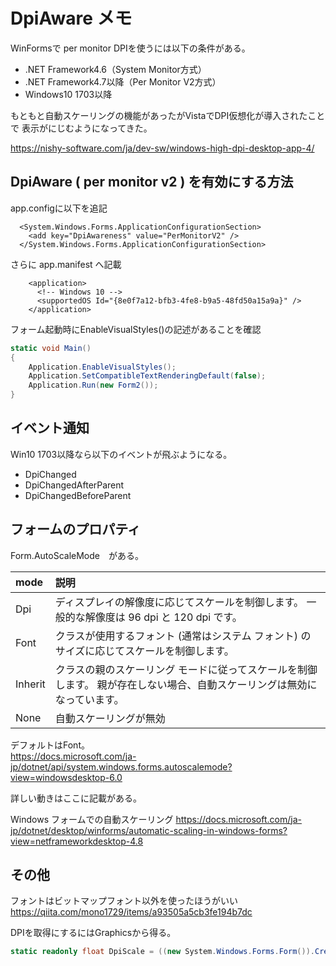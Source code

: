 ﻿# DpiAware メモ

WinFormsで per monitor DPIを使うには以下の条件がある。

- .NET Framework4.6（System Monitor方式）
- .NET Framework4.7以降（Per Monitor V2方式）
- Windows10 1703以降

もともと自動スケーリングの機能があったがVistaでDPI仮想化が導入されたことで
表示がにじむようになってきた。  

https://nishy-software.com/ja/dev-sw/windows-high-dpi-desktop-app-4/


## DpiAware ( per monitor v2 ) を有効にする方法

app.configに以下を追記

```
  <System.Windows.Forms.ApplicationConfigurationSection>
    <add key="DpiAwareness" value="PerMonitorV2" />
  </System.Windows.Forms.ApplicationConfigurationSection>
  ```

さらに app.manifest へ記載

```
    <application>
      <!-- Windows 10 -->
      <supportedOS Id="{8e0f7a12-bfb3-4fe8-b9a5-48fd50a15a9a}" />
    </application>
```

フォーム起動時にEnableVisualStyles()の記述があることを確認

```csharp
static void Main()
{
    Application.EnableVisualStyles();
    Application.SetCompatibleTextRenderingDefault(false);
    Application.Run(new Form2());
}
```

## イベント通知

Win10 1703以降なら以下のイベントが飛ぶようになる。

- DpiChanged
- DpiChangedAfterParent
- DpiChangedBeforeParent

## フォームのプロパティ

Form.AutoScaleMode　がある。

| mode   | 説明 |
|:-------|:-----|
|Dpi	 | ディスプレイの解像度に応じてスケールを制御します。 一般的な解像度は 96 dpi と 120 dpi です。|
|Font    | クラスが使用するフォント (通常はシステム フォント) のサイズに応じてスケールを制御します。|
|Inherit | クラスの親のスケーリング モードに従ってスケールを制御します。 親が存在しない場合、自動スケーリングは無効になっています。|
|None    | 自動スケーリングが無効|


デフォルトはFont。  
https://docs.microsoft.com/ja-jp/dotnet/api/system.windows.forms.autoscalemode?view=windowsdesktop-6.0

詳しい動きはここに記載がある。

Windows フォームでの自動スケーリング
https://docs.microsoft.com/ja-jp/dotnet/desktop/winforms/automatic-scaling-in-windows-forms?view=netframeworkdesktop-4.8

## その他

フォントはビットマップフォント以外を使ったほうがいい
https://qiita.com/mono1729/items/a93505a5cb3fe194b7dc

DPIを取得にするにはGraphicsから得る。

```csharp
static readonly float DpiScale = ((new System.Windows.Forms.Form()).CreateGraphics().DpiX) / 96;
```
